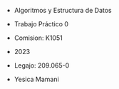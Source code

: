 + Algoritmos y Estructura de Datos

+ Trabajo Práctico 0

+ Comision: K1051

+ 2023

+ Legajo: 209.065-0

+ Yesica Mamani

